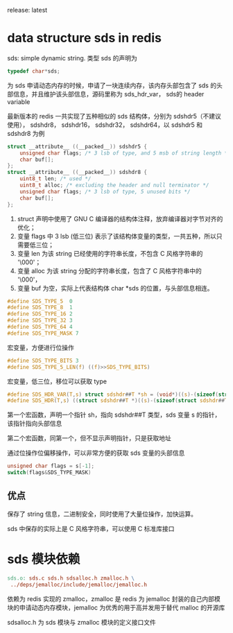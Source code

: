 release: latest

# data structure sds in redis

sds: simple dynamic string. 类型 sds 的声明为

``` c
typedef char*sds;
```

为 sds 申请动态内存的时候，申请了一块连续内存，该内存头部包含了 sds 的头部信息，并且维护该头部信息，源码里称为 sds_hdr_var， sds的 header variable

最新版本的 redis 一共实现了五种相似的 sds 结构体，分别为 sdshdr5（不建议使用）， sdshdr8， sdshdr16， sdshdr32， sdshdr64，以 sdshdr5 和 sdshdr8 为例

``` c
struct __attribute__ ((__packed__)) sdshdr5 {
    unsigned char flags; /* 3 lsb of type, and 5 msb of string length */
    char buf[];
};
struct __attribute__ ((__packed__)) sdshdr8 {
    uint8_t len; /* used */
    uint8_t alloc; /* excluding the header and null terminator */
    unsigned char flags; /* 3 lsb of type, 5 unused bits */
    char buf[];
};
```

1. struct 声明中使用了 GNU C 编译器的结构体注释，放弃编译器对字节对齐的优化；
2. 变量 flags 中 3 lsb (低三位) 表示了该结构体变量的类型，一共五种，所以只需要低三位；
3. 变量 len 为该 string 已经使用的字符串长度，不包含 C 风格字符串的 '\000'；
4. 变量 alloc 为该 string 分配的字符串长度，包含了 C 风格字符串中的 '\000'，
5. 变量 buf 为空，实际上代表结构体 char *sds 的位置，与头部信息相连。

``` C
#define SDS_TYPE_5  0
#define SDS_TYPE_8  1
#define SDS_TYPE_16 2
#define SDS_TYPE_32 3
#define SDS_TYPE_64 4
#define SDS_TYPE_MASK 7
```

宏变量，方便进行位操作

``` c
#define SDS_TYPE_BITS 3
#define SDS_TYPE_5_LEN(f) ((f)>>SDS_TYPE_BITS)
```

宏变量，低三位，移位可以获取 type

``` c
#define SDS_HDR_VAR(T,s) struct sdshdr##T *sh = (void*)((s)-(sizeof(struct sdshdr##T)));
#define SDS_HDR(T,s) ((struct sdshdr##T *)((s)-(sizeof(struct sdshdr##T))))
```

第一个宏函数，声明一个指针 sh，指向 sdshdr##T 类型，sds 变量 s 的指针，该指针指向头部信息

第二个宏函数，同第一个，但不显示声明指针，只是获取地址

通过位操作位偏移操作，可以非常方便的获取 sds 变量的头部信息

``` c
unsigned char flags = s[-1];
switch(flags&SDS_TYPE_MASK)
```



## 优点

保存了 string 信息，二进制安全，同时使用了大量位操作，加快运算。

sds 中保存的实际上是 C 风格字符串，可以使用 C 标准库接口

# sds 模块依赖

``` makefile
sds.o: sds.c sds.h sdsalloc.h zmalloc.h \
 ../deps/jemalloc/include/jemalloc/jemalloc.h
```

依赖为 redis 实现的 zmalloc，zmalloc 是 redis 为 jemalloc 封装的自己内部模块的申请动态内存模块，jemalloc 为优秀的用于高并发用于替代 malloc 的开源库

sdsalloc.h 为 sds 模块与 zmalloc 模块的定义接口文件




